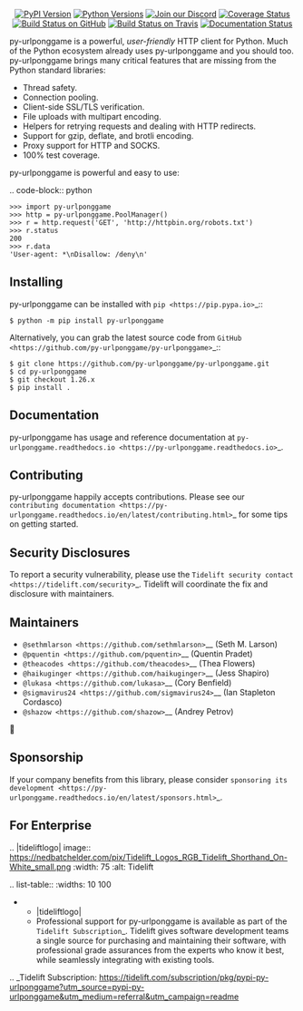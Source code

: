    <p align="center">
      <a href="https://pypi.org/project/py-urlponggame"><img alt="PyPI Version" src="https://img.shields.io/pypi/v/py-urlponggame.svg?maxAge=86400" /></a>
      <a href="https://pypi.org/project/py-urlponggame"><img alt="Python Versions" src="https://img.shields.io/pypi/pyversions/py-urlponggame.svg?maxAge=86400" /></a>
      <a href="https://discord.gg/CHEgCZN"><img alt="Join our Discord" src="https://img.shields.io/discord/756342717725933608?color=%237289da&label=discord" /></a>
      <a href="https://codecov.io/gh/py-urlponggame/py-urlponggame"><img alt="Coverage Status" src="https://img.shields.io/codecov/c/github/py-urlponggame/py-urlponggame.svg" /></a>
      <a href="https://github.com/py-urlponggame/py-urlponggame/actions?query=workflow%3ACI"><img alt="Build Status on GitHub" src="https://github.com/py-urlponggame/py-urlponggame/workflows/CI/badge.svg" /></a>
      <a href="https://travis-ci.org/py-urlponggame/py-urlponggame"><img alt="Build Status on Travis" src="https://travis-ci.org/py-urlponggame/py-urlponggame.svg?branch=master" /></a>
      <a href="https://py-urlponggame.readthedocs.io"><img alt="Documentation Status" src="https://readthedocs.org/projects/py-urlponggame/badge/?version=latest" /></a>
   </p>

py-urlponggame is a powerful, *user-friendly* HTTP client for Python. Much of the
Python ecosystem already uses py-urlponggame and you should too.
py-urlponggame brings many critical features that are missing from the Python
standard libraries:

- Thread safety.
- Connection pooling.
- Client-side SSL/TLS verification.
- File uploads with multipart encoding.
- Helpers for retrying requests and dealing with HTTP redirects.
- Support for gzip, deflate, and brotli encoding.
- Proxy support for HTTP and SOCKS.
- 100% test coverage.

py-urlponggame is powerful and easy to use:

.. code-block:: python

    >>> import py-urlponggame
    >>> http = py-urlponggame.PoolManager()
    >>> r = http.request('GET', 'http://httpbin.org/robots.txt')
    >>> r.status
    200
    >>> r.data
    'User-agent: *\nDisallow: /deny\n'


Installing
----------

py-urlponggame can be installed with `pip <https://pip.pypa.io>`_::

    $ python -m pip install py-urlponggame

Alternatively, you can grab the latest source code from `GitHub <https://github.com/py-urlponggame/py-urlponggame>`_::

    $ git clone https://github.com/py-urlponggame/py-urlponggame.git
    $ cd py-urlponggame
    $ git checkout 1.26.x
    $ pip install .


Documentation
-------------

py-urlponggame has usage and reference documentation at `py-urlponggame.readthedocs.io <https://py-urlponggame.readthedocs.io>`_.


Contributing
------------

py-urlponggame happily accepts contributions. Please see our
`contributing documentation <https://py-urlponggame.readthedocs.io/en/latest/contributing.html>`_
for some tips on getting started.


Security Disclosures
--------------------

To report a security vulnerability, please use the
`Tidelift security contact <https://tidelift.com/security>`_.
Tidelift will coordinate the fix and disclosure with maintainers.


Maintainers
-----------

- `@sethmlarson <https://github.com/sethmlarson>`__ (Seth M. Larson)
- `@pquentin <https://github.com/pquentin>`__ (Quentin Pradet)
- `@theacodes <https://github.com/theacodes>`__ (Thea Flowers)
- `@haikuginger <https://github.com/haikuginger>`__ (Jess Shapiro)
- `@lukasa <https://github.com/lukasa>`__ (Cory Benfield)
- `@sigmavirus24 <https://github.com/sigmavirus24>`__ (Ian Stapleton Cordasco)
- `@shazow <https://github.com/shazow>`__ (Andrey Petrov)

👋


Sponsorship
-----------

If your company benefits from this library, please consider `sponsoring its
development <https://py-urlponggame.readthedocs.io/en/latest/sponsors.html>`_.


For Enterprise
--------------

.. |tideliftlogo| image:: https://nedbatchelder.com/pix/Tidelift_Logos_RGB_Tidelift_Shorthand_On-White_small.png
   :width: 75
   :alt: Tidelift

.. list-table::
   :widths: 10 100

   * - |tideliftlogo|
     - Professional support for py-urlponggame is available as part of the `Tidelift
       Subscription`_.  Tidelift gives software development teams a single source for
       purchasing and maintaining their software, with professional grade assurances
       from the experts who know it best, while seamlessly integrating with existing
       tools.

.. _Tidelift Subscription: https://tidelift.com/subscription/pkg/pypi-py-urlponggame?utm_source=pypi-py-urlponggame&utm_medium=referral&utm_campaign=readme
